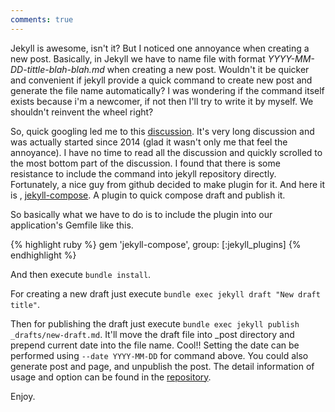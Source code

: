 ```yaml
---
comments: true
---
```

Jekyll is awesome, isn't it? But I noticed one annoyance when creating a new post.
Basically, in Jekyll we have to name file with format *YYYY-MM-DD-tittle-blah-blah.md* when creating a new post.
Wouldn't it be quicker and convenient if  jekyll provide a quick command to create new post and generate the file name automatically?
I was wondering if the command itself exists because i'm a newcomer, if not then I'll try to write it by myself.
We shouldn't reinvent the wheel right?

So, quick googling led me to this [discussion](https://github.com/jekyll/jekyll/issues/2254).
It's very long discussion and was actually started since 2014 (glad it wasn't only me that feel the annoyance).
I have no time to read all the discussion and quickly scrolled to the most bottom part of the discussion.
I found that there is some resistance to include the command into jekyll repository directly.
Fortunately, a nice guy from github decided to make plugin for it.
And here it is ,  [jekyll-compose](https://github.com/jekyll/jekyll-compose).
A plugin to quick compose draft and publish it.

So basically what we have to do is to include the plugin into our application's Gemfile like this.

{% highlight ruby %}
gem 'jekyll-compose', group: [:jekyll_plugins]
{% endhighlight %}

And then execute `bundle install`.

For creating a new draft just execute `bundle exec jekyll draft "New draft title"`.

Then for publishing the draft just execute `bundle exec jekyll publish _drafts/new-draft.md`.
It'll move the draft file into \_post directory and prepend current date into the file name. Cool!!
Setting the date can be performed using `--date YYYY-MM-DD` for command above.
You could also generate post and page, and unpublish the post.
The detail information of usage and option can be found in the [repository](https://github.com/jekyll/jekyll-compose).

Enjoy.



